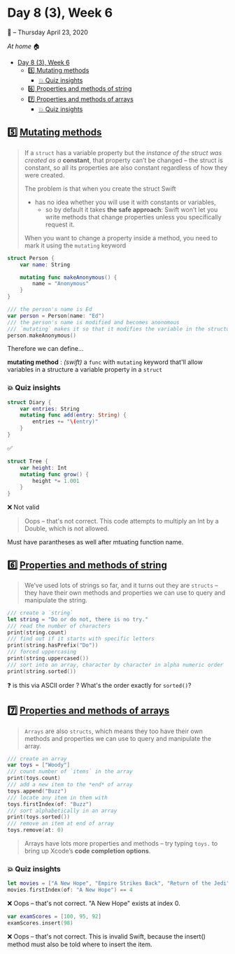 # Day 8 (3), Week 6

:calendar: – Thursday April 23, 2020

*At home* :house:

- [Day 8 (3), Week 6](#day-8-3-week-6)
	- [:five: Mutating methods](#five-mutating-methods)
		- [:boom: Quiz insights](#boom-quiz-insights)
	- [:six: Properties and methods of string](#six-properties-and-methods-of-string)
	- [:seven: Properties and methods of arrays](#seven-properties-and-methods-of-arrays)
		- [:boom: Quiz insights](#boom-quiz-insights-1)
## :five: [Mutating methods](hackingwithswift.com/sixty/7/5/mutating-methods)

>If a `struct` has a variable property but the *instance of the struct was created as a* **constant**, that property can’t be changed – the struct is constant, so all its properties are also constant regardless of how they were created.
>
>The problem is that when you create the struct Swift 
> * has no idea whether you will use it with constants or variables,
>   * so by default it takes **the safe approach**: Swift won’t let you write methods that change properties unless you specifically request it.
>
>When you want to change a property inside a method, you need to mark it using the `mutating` keyword

```swift
struct Person {
    var name: String

    mutating func makeAnonymous() {
        name = "Anonymous"
    }
}

/// the person's name is Ed
var person = Person(name: "Ed")
/// the person's name is modified and becomes anonomous
/// `mutating` makes it so that it modifies the variable in the structure
person.makeAnonymous()
```

Therefore we can define...

**mutating method** : *(swift)* a `func` with `mutating` keyword that'll allow variables in a structure a variable property in a `struct`

### :boom: Quiz insights

```swift
struct Diary {
	var entries: String
	mutating func add(entry: String) {
		entries += "\(entry)"
	}
}
```

:white_check_mark: 

```swift
struct Tree {
	var height: Int
	mutating func grow() {
		height *= 1.001
	}
}
```

:x: Not valid
>Oops – that's not correct. This code attempts to multiply an Int by a Double, which is not allowed.

Must have parantheses as well after mtuating function name.

## :six: [Properties and methods of string](https://www.hackingwithswift.com/sixty/7/6/properties-and-methods-of-strings)

>We’ve used lots of strings so far, and it turns out they are `structs` – they have their own methods and properties we can use to query and manipulate the string.

```swift
/// create a `string`
let string = "Do or do not, there is no try."
/// read the number of characters
print(string.count)
/// find out if it starts with specific letters
print(string.hasPrefix("Do"))
/// forced uppercasing
print(string.uppercased())
/// sort into an array, character by character in alpha numeric order
print(string.sorted())
```

:question: is this via ASCII order ? What's the order exactly for `sorted()`?

## :seven: [Properties and methods of arrays](https://www.hackingwithswift.com/sixty/7/7/properties-and-methods-of-arrays)

>`Arrays` are also `structs`, which means they too have their own methods and properties we can use to query and manipulate the array.

```swift
/// create an array
var toys = ["Woody"]
/// count number of `items` in the array
print(toys.count)
/// add a new item to the *end* of array
toys.append("Buzz")
/// locate any item in them with
toys.firstIndex(of: "Buzz")
/// sort alphabetically in an array
print(toys.sorted())
/// remove an item at end of array
toys.remove(at: 0)
```

>Arrays have lots more properties and methods – try typing `toys.` to bring up Xcode’s **code completion options**.

### :boom: Quiz insights

```swift
let movies = ["A New Hope", "Empire Strikes Back", "Return of the Jedi"]
movies.firstIndex(of: "A New Hope") == 4
```

:x: Oops – that's not correct. "A New Hope" exists at index 0.

```swift
var examScores = [100, 95, 92]
examScores.insert(98)
```

:x: Oops – that's not correct. This is invalid Swift, because the insert() method must also be told where to insert the item.


